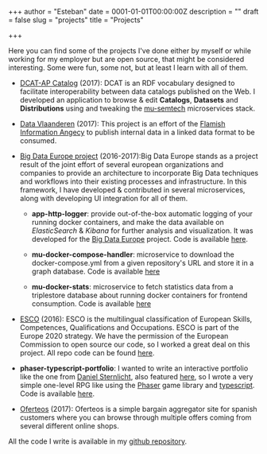 +++
author = "Esteban"
date = 0001-01-01T00:00:00Z
description = ""
draft = false
slug = "projects"
title = "Projects"

+++


Here you can find some of the projects I've done either by myself or while working for my employer but are open source, that might be considered interesting. Some were fun, some not, but at least I learn with all of them.

* [DCAT-AP Catalog](https://github.com/tenforce/dcat-ap-editor) (2017): DCAT is an RDF vocabulary designed to facilitate interoperability between data catalogs published on the Web. I developed an application to browse & edit **Catalogs**, **Datasets** and **Distributions** using and tweaking the [mu-semtech](https://mu.semte.ch/) microservices stack.

* [Data Vlaanderen](http://data.vlaanderen.be/) (2017): This project is an effort of the [Flamish Information Angecy](http://www.vlaanderen.be/informatievlaanderen) to publish internal data in a linked data format to be consumed.

* [Big Data Europe project](https://www.big-data-europe.eu/about/) (2016-2017):Big Data Europe stands as a project result of the joint effort of several european organizations and companies to provide an architecture to incorporate Big Data techniques and workflows into their existing processes and infrastructure. In this framework, I have developed & contributed in several microservices, along with developing UI integration for all of them.

    * **app-http-logger**: provide out-of-the-box automatic logging of your running docker containers, and make the data available on *ElasticSearch* & *Kibana* for further analysis and visualization. It was developed for the [Big Data Europe](http://www.big-data-europe.eu/) project. Code is available [here](https://github.com/big-data-europe/app-http-logger).
    
    * **mu-docker-compose-handler**: microservice to download the docker-compose.yml from a given repository's URL and store it in a graph database. Code is available [here](https://github.com/big-data-europe/mu-docker-compose-handler)
    
    * **mu-docker-stats**: microservice to fetch statistics data from a triplestore database about running docker containers for frontend consumption. Code is available [here](https://github.com/fr0gs/mu-docker-stats)

* [ESCO](https://ec.europa.eu/esco/portal/home) (2016): ESCO is the multilingual classification of European Skills, Competences, Qualifications and Occupations. ESCO is part of the Europe 2020 strategy. We have the permission of the European Commission to open source our code, so I worked a great deal on this project. All repo code can be found [here](https://github.com/tenforce). 

* **phaser-typescript-portfolio**: I wanted to write an interactive portfolio like the one from [Daniel Sternlicht](http://danielsternlicht.com/), also featured [here](https://www.smashingmagazine.com/2012/05/develop-a-one-of-a-kind-cssjs-based-game-portfolio/), so I wrote a very simple one-level RPG like using the [Phaser](https://phaser.io/) game library and [typescript](https://www.typescriptlang.org/). Code is available [here](https://github.com/fr0gs/phaser-typescript-portfolio).

* [Oferteos](http://oferteos.es) (2017): Oferteos is a simple bargain aggregator site for spanish customers where you can browse through multiple offers coming from several different online shops. 


All the code I write is available in my [github repository](https://github.com/fr0gs/).

